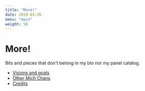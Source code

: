 ```yaml
---
title: "More!"
date: 2019-03-26
menu: "main"
weight: 50
---
```


# More!

Bits and pieces that don't belong in my bio nor my panel catalog.
* [Visions and goals](../more/visions-and-goals)
* [Other Mich Chans](../more/other-mich-chans)
* [Credits](/credits)